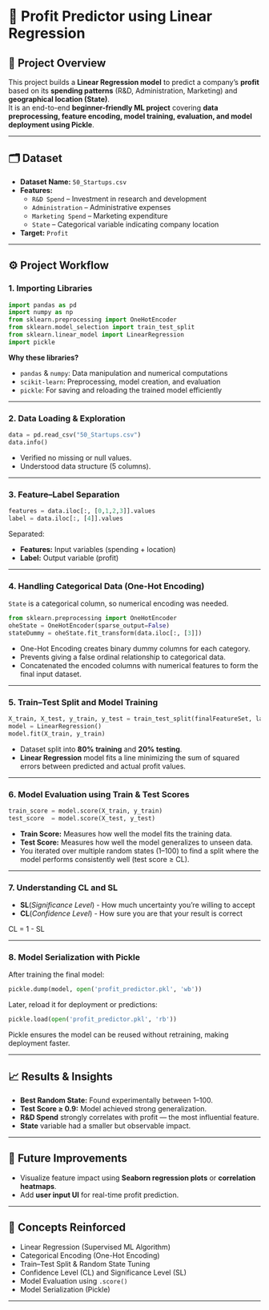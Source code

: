# 🧠 Profit Predictor using Linear Regression

## 📘 Project Overview
This project builds a **Linear Regression model** to predict a company’s **profit** based on its **spending patterns** (R&D, Administration, Marketing) and **geographical location (State)**.  
It is an end-to-end **beginner-friendly ML project** covering **data preprocessing, feature encoding, model training, evaluation, and model deployment using Pickle**.

---

## 🗂 Dataset
- **Dataset Name:** `50_Startups.csv`
- **Features:**
  - `R&D Spend` – Investment in research and development  
  - `Administration` – Administrative expenses  
  - `Marketing Spend` – Marketing expenditure  
  - `State` – Categorical variable indicating company location  
- **Target:** `Profit`

---

## ⚙️ Project Workflow

### 1. Importing Libraries
```python
import pandas as pd
import numpy as np
from sklearn.preprocessing import OneHotEncoder
from sklearn.model_selection import train_test_split
from sklearn.linear_model import LinearRegression
import pickle
```
**Why these libraries?**
- `pandas` & `numpy`: Data manipulation and numerical computations  
- `scikit-learn`: Preprocessing, model creation, and evaluation  
- `pickle`: For saving and reloading the trained model efficiently

---

### 2. Data Loading & Exploration
```python
data = pd.read_csv("50_Startups.csv")
data.info()
```
- Verified no missing or null values.  
- Understood data structure (5 columns).

---

### 3. Feature–Label Separation
```python
features = data.iloc[:, [0,1,2,3]].values
label = data.iloc[:, [4]].values
```
Separated:
- **Features:** Input variables (spending + location)  
- **Label:** Output variable (profit)

---

### 4. Handling Categorical Data (One-Hot Encoding)
`State` is a categorical column, so numerical encoding was needed.

```python
from sklearn.preprocessing import OneHotEncoder
oheState = OneHotEncoder(sparse_output=False)
stateDummy = oheState.fit_transform(data.iloc[:, [3]])
```
- One-Hot Encoding creates binary dummy columns for each category.  
- Prevents giving a false ordinal relationship to categorical data.  
- Concatenated the encoded columns with numerical features to form the final input dataset.

---

### 5. Train–Test Split and Model Training
```python
X_train, X_test, y_train, y_test = train_test_split(finalFeatureSet, label, test_size=0.2, random_state=best_rs)
model = LinearRegression()
model.fit(X_train, y_train)
```
- Dataset split into **80% training** and **20% testing**.  
- **Linear Regression** model fits a line minimizing the sum of squared errors between predicted and actual profit values.

---

### 6. Model Evaluation using Train & Test Scores
```python
train_score = model.score(X_train, y_train)
test_score  = model.score(X_test, y_test)
```
- **Train Score:** Measures how well the model fits the training data.  
- **Test Score:** Measures how well the model generalizes to unseen data.  
- You iterated over multiple random states (1–100) to find a split where the model performs consistently well (test score ≥ CL).

---

### 7. Understanding CL and SL

- **SL**(*Significance Level*) -  How much uncertainty you’re willing to accept
- **CL**(*Confidence Level*) - How sure you are that your result is correct

CL = 1 - SL

---

### 8. Model Serialization with Pickle
After training the final model:
```python
pickle.dump(model, open('profit_predictor.pkl', 'wb'))
```

Later, reload it for deployment or predictions:
```python
pickle.load(open('profit_predictor.pkl', 'rb'))
```
Pickle ensures the model can be reused without retraining, making deployment faster.

---

## 📈 Results & Insights
- **Best Random State:** Found experimentally between 1–100.  
- **Test Score ≥ 0.9:** Model achieved strong generalization.  
- **R&D Spend** strongly correlates with profit — the most influential feature.  
- **State** variable had a smaller but observable impact.

---

## 🚀 Future Improvements
- Visualize feature impact using **Seaborn regression plots** or **correlation heatmaps**.  
- Add **user input UI** for real-time profit prediction.

---

## 🧩 Concepts Reinforced
- Linear Regression (Supervised ML Algorithm)  
- Categorical Encoding (One-Hot Encoding)  
- Train–Test Split & Random State Tuning  
- Confidence Level (CL) and Significance Level (SL)  
- Model Evaluation using `.score()`  
- Model Serialization (Pickle)

---
